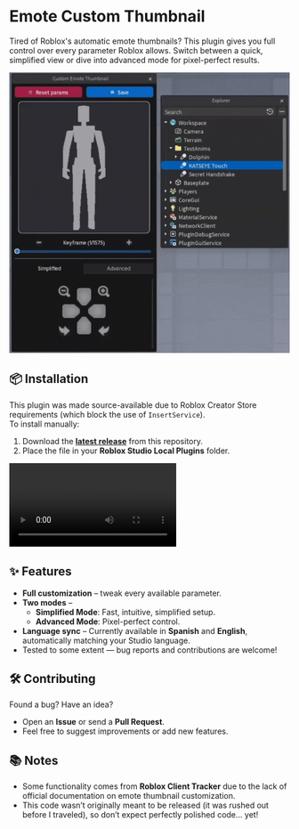 # Emote Custom Thumbnail
Tired of Roblox's automatic emote thumbnails? This plugin gives you full control over every parameter Roblox allows. Switch between a quick, simplified view or dive into advanced mode for pixel-perfect results.

<img src="assets/demo.gif" alt="Plugin Demo" width="600" style="max-width: 100%; height: auto;">

## 📦 Installation
This plugin was made source-available due to Roblox Creator Store requirements (which block the use of `InsertService`).  
To install manually:
1. Download the [**latest release**](https://github.com/Vexot/CustomEmoteThumbnail/releases) from this repository.
2. Place the file in your **Roblox Studio Local Plugins** folder.

<video src="https://github.com/user-attachments/assets/69fe8524-c9f3-4ad2-888a-07cbaba0aa1b">
  Your browser does not support the video tag.
</video>

## ✨ Features
- **Full customization** – tweak every available parameter.
- **Two modes** –  
  - **Simplified Mode**: Fast, intuitive, simplified setup.
  - **Advanced Mode**: Pixel-perfect control.
- **Language sync** – Currently available in **Spanish** and **English**, automatically matching your Studio language.
- Tested to some extent — bug reports and contributions are welcome!

## 🛠 Contributing
Found a bug? Have an idea?  
- Open an **Issue** or send a **Pull Request**.  
- Feel free to suggest improvements or add new features.

## 📚 Notes
- Some functionality comes from **Roblox Client Tracker** due to the lack of official documentation on emote thumbnail customization.  
- This code wasn’t originally meant to be released (it was rushed out before I traveled), so don’t expect perfectly polished code… yet!
